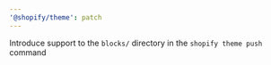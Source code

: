 ```yaml
---
'@shopify/theme': patch
---
```


Introduce support to the `blocks/` directory in the `shopify theme push` command
